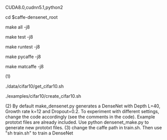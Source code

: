 CUDA8.0,cudnn5.1,python2

cd $caffe-densenet_root

make all -j8

make test -j8

make runtest -j8

make pycaffe -j8

make matcaffe -j8

(1)

./data/cifar10/get_cifar10.sh

./examples/cifar10/create_cifar10.sh

(2)
By default make_densenet.py generates a DenseNet with Depth L=40, Growth rate k=12 and Dropout=0.2. To experiment with different settings, change the code accordingly (see the comments in the code). Example prototxt files are already included. Use python densenet_make.py to generate new prototxt files.
(3) change the caffe path in train.sh. Then use "sh train.sh" to train a DenseNet

